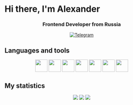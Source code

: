 # Hi there, I'm Alexander

<div id="header" align="center">
  <h3>Frontend Developer from Russia</h3>

  <a href="https://t.me/HUANANZHl">
    <img src="https://img.shields.io/badge/Telegram-blue?style=for-the-badge&logo=linkedin&logoColor=white" alt="Telegram" />
  </a>
</div>

## Languages and tools

<div id="languages" align="center">
  <img src="https://cdn.jsdelivr.net/gh/devicons/devicon@latest/icons/javascript/javascript-original.svg" width="40" />
  <img src="https://cdn.jsdelivr.net/gh/devicons/devicon@latest/icons/typescript/typescript-original.svg" width="40" />
  <img src="https://cdn.jsdelivr.net/gh/devicons/devicon@latest/icons/html5/html5-original.svg" width="40" />
  <img src="https://cdn.jsdelivr.net/gh/devicons/devicon@latest/icons/css3/css3-original.svg" width="40" />
  <img src="https://cdn.jsdelivr.net/gh/devicons/devicon@latest/icons/react/react-original.svg" width="40" />
  <img src="https://cdn.jsdelivr.net/gh/devicons/devicon@latest/icons/tailwindcss/tailwindcss-original.svg" width="40" />
  <img src="https://cdn.jsdelivr.net/gh/devicons/devicon@latest/icons/git/git-original.svg" width="40" />
</div>

## My statistics

<div id="statistics" align="center">
  <img src="https://github-profile-summary-cards.vercel.app/api/cards/profile-details?username=cane4ka&theme=dark" />
  <img src="https://github-profile-summary-cards.vercel.app/api/cards/repos-per-language?username=cane4ka&theme=dark" />
  <img src="https://github-profile-summary-cards.vercel.app/api/cards/stats?username=cane4ka&theme=dark" />
</div>
